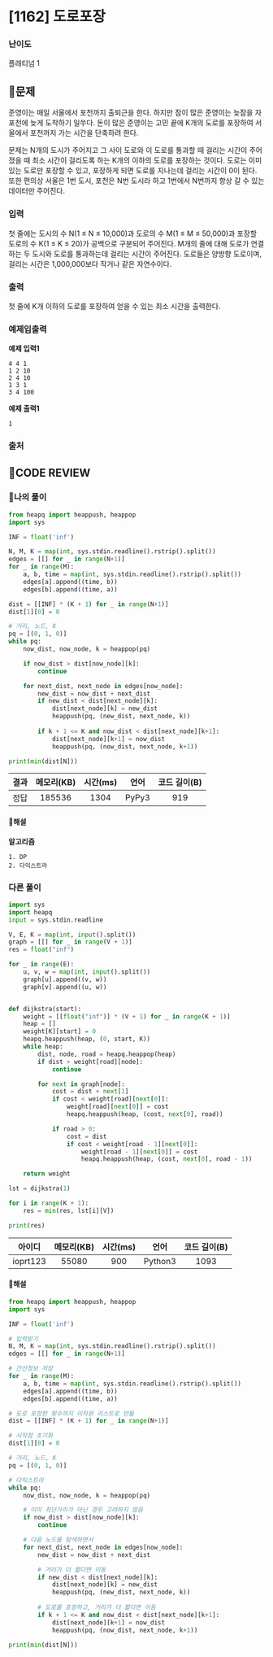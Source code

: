 # [1162] 도로포장

### **난이도**
플래티넘 1
## **📝문제**
준영이는 매일 서울에서 포천까지 출퇴근을 한다. 하지만 잠이 많은 준영이는 늦잠을 자 포천에 늦게 도착하기 일쑤다. 돈이 많은 준영이는 고민 끝에 K개의 도로를 포장하여 서울에서 포천까지 가는 시간을 단축하려 한다.

문제는 N개의 도시가 주어지고 그 사이 도로와 이 도로를 통과할 때 걸리는 시간이 주어졌을 때 최소 시간이 걸리도록 하는 K개의 이하의 도로를 포장하는 것이다. 도로는 이미 있는 도로만 포장할 수 있고, 포장하게 되면 도로를 지나는데 걸리는 시간이 0이 된다. 또한 편의상 서울은 1번 도시, 포천은 N번 도시라 하고 1번에서 N번까지 항상 갈 수 있는 데이터만 주어진다.
### **입력**
첫 줄에는 도시의 수 N(1 ≤ N ≤ 10,000)과 도로의 수 M(1 ≤ M ≤ 50,000)과 포장할 도로의 수 K(1 ≤ K ≤ 20)가 공백으로 구분되어 주어진다. M개의 줄에 대해 도로가 연결하는 두 도시와 도로를 통과하는데 걸리는 시간이 주어진다. 도로들은 양방향 도로이며, 걸리는 시간은 1,000,000보다 작거나 같은 자연수이다.
### **출력**
첫 줄에 K개 이하의 도로를 포장하여 얻을 수 있는 최소 시간을 출력한다.
### **예제입출력**

**예제 입력1**

```
4 4 1
1 2 10
2 4 10
1 3 1
3 4 100
```

**예제 출력1**

```
1
```
### **출처**

## **🧐CODE REVIEW**

### **🧾나의 풀이**

```python
from heapq import heappush, heappop
import sys

INF = float('inf')

N, M, K = map(int, sys.stdin.readline().rstrip().split())
edges = [[] for _ in range(N+1)]
for _ in range(M):
    a, b, time = map(int, sys.stdin.readline().rstrip().split())
    edges[a].append((time, b))
    edges[b].append((time, a))

dist = [[INF] * (K + 1) for _ in range(N+1)]
dist[1][0] = 0

# 거리, 노드, K
pq = [(0, 1, 0)]
while pq:
    now_dist, now_node, k = heappop(pq)

    if now_dist > dist[now_node][k]:
        continue

    for next_dist, next_node in edges[now_node]:
        new_dist = now_dist + next_dist
        if new_dist < dist[next_node][k]:
            dist[next_node][k] = new_dist
            heappush(pq, (new_dist, next_node, k))
        
        if k + 1 <= K and now_dist < dist[next_node][k+1]:
            dist[next_node][k+1] = now_dist
            heappush(pq, (now_dist, next_node, k+1))

print(min(dist[N]))
```

결과	| 메모리(KB) |	시간(ms) |	언어 |	코드 길이(B)
:----:|:-----:|:-----:|:-----:|:--------:
정답|185536|1304|PyPy3|919
#### **📝해설**

**알고리즘**
```
1. DP
2. 다익스트라
```

### **다른 풀이**

```python
import sys
import heapq
input = sys.stdin.readline

V, E, K = map(int, input().split())
graph = [[] for _ in range(V + 1)]
res = float("inf")

for _ in range(E):
    u, v, w = map(int, input().split())
    graph[u].append((v, w))
    graph[v].append((u, w))


def dijkstra(start):
    weight = [[float("inf")] * (V + 1) for _ in range(K + 1)]
    heap = []
    weight[K][start] = 0
    heapq.heappush(heap, (0, start, K))
    while heap:
        dist, node, road = heapq.heappop(heap)
        if dist > weight[road][node]:
            continue

        for next in graph[node]:
            cost = dist + next[1]
            if cost < weight[road][next[0]]:
                weight[road][next[0]] = cost
                heapq.heappush(heap, (cost, next[0], road))

            if road > 0:
                cost = dist
                if cost < weight[road - 1][next[0]]:
                    weight[road - 1][next[0]] = cost
                    heapq.heappush(heap, (cost, next[0], road - 1))

    return weight

lst = dijkstra(1)

for i in range(K + 1):
    res = min(res, lst[i][V])

print(res)
```

아이디 | 메모리(KB) |	시간(ms) |	언어 |	코드 길이(B) 
:-----:|:-----:|:-----:|:----:|:--------:
ioprt123|55080|900|Python3|1093
#### **📝해설**

```python
from heapq import heappush, heappop
import sys

INF = float('inf')

# 입력받기
N, M, K = map(int, sys.stdin.readline().rstrip().split())
edges = [[] for _ in range(N+1)]

# 간선정보 저장
for _ in range(M):
    a, b, time = map(int, sys.stdin.readline().rstrip().split())
    edges[a].append((time, b))
    edges[b].append((time, a))

# 도로 포장한 횟수까지 이차원 리스트로 만듦
dist = [[INF] * (K + 1) for _ in range(N+1)]

# 시작점 초기화
dist[1][0] = 0

# 거리, 노드, K
pq = [(0, 1, 0)]

# 다익스트라
while pq:
    now_dist, now_node, k = heappop(pq)

    # 이미 최단거리가 아닌 경우 고려하지 않음
    if now_dist > dist[now_node][k]:
        continue

    # 다음 노드를 탐색하면서
    for next_dist, next_node in edges[now_node]:
        new_dist = now_dist + next_dist

        # 거리가 더 짧다면 이동
        if new_dist < dist[next_node][k]:
            dist[next_node][k] = new_dist
            heappush(pq, (new_dist, next_node, k))
        
        # 도로를 포장하고, 거리가 더 짧다면 이동
        if k + 1 <= K and now_dist < dist[next_node][k+1]:
            dist[next_node][k+1] = now_dist
            heappush(pq, (now_dist, next_node, k+1))

print(min(dist[N]))
```